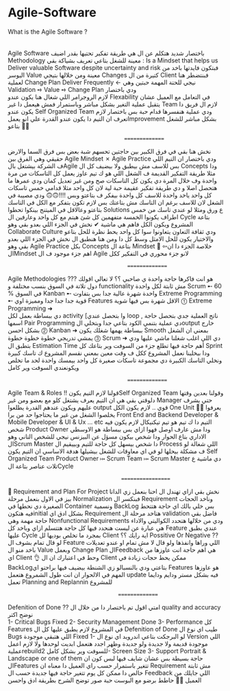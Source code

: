 # Agile-Software
What is the Agile Software ? 
######
Agile Software باختصار شديد هتكلم عن ال 
 هي طريقة تفكير تحتيها بقدر اضيف Methodology معينة للشغل بتاعي 
تعريف بشياكة بقي : Is a Mindset that helps us Deliver valuable Software despite uncertainty and risk 
فبتكون فايدتها باخد من اليوسر Value معينة ومن خلالها بتيجي Changes كتيرة من ال Client فبنتضطر هنا لعملية Change Plan 
Deliver Frequently ←  نيجي للحتة المهمة حبتين وهي  
Validation ➺  Value ➺ Change Plan  ودي باختصار  
لازم الروجرامر اللي شغال هنا يكون عندو Flexability في التعامل مع العميل عشان يتقبل عملية التغير بشكل مباشر وباستمرار فمش هيعمل دا غير Team لازم ال فريق دا يكون عندو Self Organized Team ودي عملية هنفسرها قدام حبة بس باختصار لازم تعرف ان التيم دا يكون عندو القدرة علي انو يعملImprovement بشكل مباشر للشغل بتاعو 🤜
🏻


                                          =============
                                          
                                          
نخش هنا بقي في فرق الكبير بين حاجتين تحسهم شبة بعض بس فرق السما والارض حقيقي وهي الفرق بين  Agile Mindset ✗ Agile Practice
ودي باختصار ان التيم اللي ف الشركة بيشتغل بالAgile بس للاسف مش بيطبق ولا بيضيف كل ال Concepts ودا مثلا طريقة التفكير القديمة ف الشغل اللي هو ك تيم عاوز يعمل كل التاسكات من مرة واحدة وف خلال المرة دي يكون كل التاسكات صح ومن غير تعديل كمان ودي عمرها ما هتحصل اصلا و دي طريقة تفكير عقيمة حبة لية لان كل واحد مثلا قدامي خمس تاسكات كل واحد ياخد واحدة للاسف كل واحدة بيفكر ف بتاعتو وبس
!!!!🙃🙃
ودي مصيبة في الشغل لان للاسف برغم ان التاسك مش بتاعتك بس لازم تكون بتفكر مع الكل في التاسك بتاعتو  وعالاقل في الميتنج بينكوا تحطوا Solutions ع ورق ومثلا لو عندي تاسك من خمس اطراف يكونوا الخمسة متفهمين كل شئ هيتم مع كل واحد وعارفين ال Cycle بتاعة المشروع ويكون الكل فاهم هي ماشية ✔
نخش في الجزء اللي بعدو بقي وهو Collaborate Culture  ودي ثقافة التعاون يتعاونوا سوا كل واحد يحط نظرة للحل بتاعو والاختيار يكون للحل الامثل وسط كل دا ومن هنا هنطبق ال    نخش في الجزء اللي بعدو بقي وهو Agile Practice بكل Concepts بتاعة ال Mindset 🧠
⇦خلاصة الجزء دا ان الMindset اهم جزء موجود ف ال Agile لانو جزء محوري في التفكير ككل


                                           =============  
                                           
                                           
Agile Methodologies ??? 
هو انت فاكرها حاجة واحدة ي صاحبي ؟؟ لا تعالي اقولك دول تلاتة في السوق بنسب مختلفة و  functionality مش ثابتة لكل واحدة
Scrum ➸ 60 % في السوق 
Kanban ➸ واخدة شهرة عالية جدا بس بتفاوت 
Extreme Programming ➸ قوية جدا جدا جدا ومميزة اوي  Features  الاقل شهرة بس فيها شوية 
⓵ Extreme Programming ➜  
دي ببساطة بعمل لكل activity [وا  بتحصل عندي loop , ناتج العملية جدي بتحصل حاجة اسمها Pair Programming دي عملية بتنمي الكود بتاعي جدا وبتخلي الoutput خارج بشكل احسن
⓶ Kanban ➜
ببساطة يهمها شغلك يكون Smooth بمعني ان الشغل يمشي تدريجي خطوة خطوة خطوة 
⓷ Scrum ➜ 
دي اللي اغلب شغلنا ماشي عليها ودي بتطبق ال Estimation Time أهم حاجة فيها تطلع جزء من السوفت وير بتاعك كل Sprint  ودا بيخلينا نعمل المشروع ككل ف وقت معين بمعني نقسم المشروع ك تاسك كبيرة ونخلي التاسك الكبيرة دي مجموعة تاسكات صغيرة كل  واحد بيمسك واحدة لحد ما تخلص ويكونعندي السوفت وير كامل


                                           =============   
Agile Team & Roles !!
قولنا لازم التيم يكونSelf Organized Team وقولنا بعدين وقتها دلوقتي بقي هي ان التيم يعرف يشتغل كلو مع بعضو ومن غير Manager حتي يشرف عليهم ويكون عندهم القدرة يطلعوا output قوي ..  لازم يكون الكل One Unit 🤝🏻 يعرفوا يخلصوا الشغل من غير ما يحتاجوا حد من برا 
Front End and Backend Developer &  Mobile Developer & UI & Ux ... etc 
التيم دا ك تيم هو تيم تيكنيكال لازم يكون فيه شخص Product Owner ودا مش عارف اوصل فهوا ازاي بس ببساطة هو الاوسطي الاداري بتاع الحوار ودا شخص بيكون مسؤل عن البيزنس 
نيجي للشخص التاني وهو الScrum Master دا شخص بيسهل كل حاجة للتيم وبييقيم ال Process اللي شغالة لو ف مشكلة بيحلها لو في اي معاوقات للشغل بيشيلها هدفة الاساسي ان التيم يكون  Self Organized Team 
Product Owner ⤠ Scrum Team  ⤠ Scrum Master 
دي ماشية ع تلات عناصر بتاعة الCycle 
                                         
                                         
                                         ================
                                         
                                         
 👀 Requirement and Plan For Project نخش بقي ازاي تهندل ال 
احنا بنعمل زي الداتا بيز في الاول بنعمل مرحلة Normalization فبنكسر ال  Requirement وناخد الحجات الصغيرة دي نحطها في Container  ونسمية BackLog 
بس خلي بالك اي حاجة هتتحط فيه هتكونinitial بشكل ادق اي  Requirement هتاخد مرحلة ال validation 
فاضل بقي حاجة مهمة وهي   Nonfunctional Requirements ودي من خلالها هتحدد الكواليتي والاداء هي عبارة عن ليست هنحدد فيها كل حاجة هتتسلم ازاي وباخد كل Feature  عندي  بطبق عليها Cycle بمجرد ما تخلص بوديها لل Client  اية رايك ؟؟ Possitive Or Negative ?? 
لو قال تمام بشوف ال Feature اللي وراها وانفذها ولو قال لا مش تمام او عندو تعديلات باخد منو ال Value وبعمل   Change Plan 
الFeedback هي اهم حاجة انت عاوزها من اي Client 👌 
وحط في اعتبارك ان ال Client ممكن يحط حجات زيادة في BackLogبتاعتي ودي بالنسبالو زي الشنطة بيضيف فيها براحتو اي Features هو عاوزها  
 المهم في الالحوار ان انت طول الشمروع هتعمل update فيه بشكل مستر ودايم ودايما تعمل  Planning and Replannin للمشروع
 
 
                                        =============  
                                        
                                        
                                        
  Defenition of Done ?? 
امتي اقول تم باختصار دا من خلال ال  quality and accuracy نوضح اكتر   
 1- Critical Bugs Fixed
 2- Security Management Done
 3- Performance
كل Features في المشروع لازم يطبق عليها كل ال  Defenition of Done 
طيب اي نوع ال  Bugs  اللي هتبقي موجودة Fixed 
1- لو البرجكت بتاعي اندرويد اي نوع ال Version اللي موجودة قديمة ولا جديدة ولو جديدة وظهر اجدد هتعمل ابديت لوحدها ولا لازم اعمل عمليةrebuildللسوفت وير بشكل كامل
2- Screen Size
3- Support Portrait & Landscape  or one of them
حاجة بسيطة بس عشان شايف فيها لبس كون ان الFeatures تتغير باستمرار حسب راي العميل دا معناه ان Requirement مش ثابتة خالص دا ممكن كل يوم تتغير حاجة فيها جديدة حسب ال Feedback اللي جايلك من العميل 🤟🏻
حاطط برضو مع البوست حبة صور توضح الشرح بطريقة ادق واحسن
